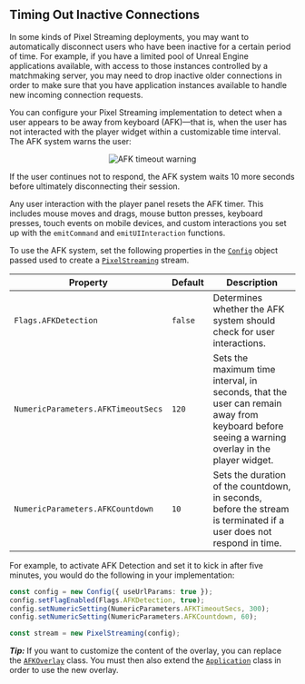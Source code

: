 ## Timing Out Inactive Connections

In some kinds of Pixel Streaming deployments, you may want to automatically disconnect users who have been inactive for a certain period of time. For example, if you have a limited pool of Unreal Engine applications available, with access to those instances controlled by a matchmaking server, you may need to drop inactive older connections in order to make sure that you have application instances available to handle new incoming connection requests.

You can configure your Pixel Streaming implementation to detect when a user appears to be away from keyboard (AFK)—that is, when the user has not interacted with the player widget within a customizable time interval. The AFK system warns the user:

<p align="center">
    <img src="Resources\Images\afk-warning.png" alt="AFK timeout warning">
</p>

If the user continues not to respond, the AFK system waits 10 more seconds before ultimately disconnecting their session.

Any user interaction with the player panel resets the AFK timer. This includes mouse moves and drags, mouse button presses, keyboard presses, touch events on mobile devices, and custom interactions you set up with the `emitCommand` and `emitUIInteraction` functions.

To use the AFK system, set the following properties in the [`Config`](https://github.com/EpicGames/PixelStreamingInfrastructure/blob/master/Frontend/library/src/Config/Config.ts) object passed used to create a [`PixelStreaming`](https://github.com/EpicGames/PixelStreamingInfrastructure/blob/master/Frontend/library/src/PixelStreaming/PixelStreaming.tx) stream.

| Property | Default | Description |
|    ---   |   ---   |     ---     |
| `Flags.AFKDetection` | `false` | Determines whether the AFK system should check for user interactions. |
| `NumericParameters.AFKTimeoutSecs` | `120` | Sets the maximum time interval, in seconds, that the user can remain away from keyboard before seeing a warning overlay in the player widget. |
| `NumericParameters.AFKCountdown` | `10` | Sets the duration of the countdown, in seconds, before the stream is terminated if a user does not respond in time. |

For example, to activate AFK Detection and set it to kick in after five minutes, you would do the following in your implementation:

```typescript
const config = new Config({ useUrlParams: true });
config.setFlagEnabled(Flags.AFKDetection, true);
config.setNumericSetting(NumericParameters.AFKTimeoutSecs, 300);
config.setNumericSetting(NumericParameters.AFKCountdown, 60);

const stream = new PixelStreaming(config);
```

**_Tip:_**
If you want to customize the content of the overlay, you can replace the [`AFKOverlay`](https://github.com/EpicGamesExt/PixelStreamingInfrastructure/blob/master/Frontend/ui-library/src/Overlay/AFKOverlay.ts) class. You must then also extend the [`Application`](https://github.com/EpicGamesExt/PixelStreamingInfrastructure/blob/master/Frontend/ui-library/src/Application/Application.ts) class in order to use the new overlay.

